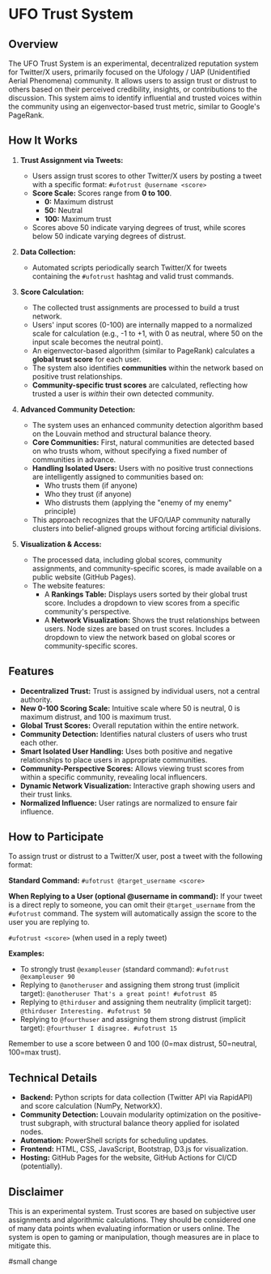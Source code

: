 # UFO Trust System

## Overview

The UFO Trust System is an experimental, decentralized reputation system for Twitter/X users, primarily focused on the Ufology / UAP (Unidentified Aerial Phenomena) community. It allows users to assign trust or distrust to others based on their perceived credibility, insights, or contributions to the discussion. This system aims to identify influential and trusted voices within the community using an eigenvector-based trust metric, similar to Google's PageRank.

## How It Works

1.  **Trust Assignment via Tweets:**
    *   Users assign trust scores to other Twitter/X users by posting a tweet with a specific format: `#ufotrust @username <score>`
    *   **Score Scale:** Scores range from **0 to 100**.
        *   **0:** Maximum distrust
        *   **50:** Neutral
        *   **100:** Maximum trust
    *   Scores above 50 indicate varying degrees of trust, while scores below 50 indicate varying degrees of distrust.

2.  **Data Collection:**
    *   Automated scripts periodically search Twitter/X for tweets containing the `#ufotrust` hashtag and valid trust commands.

3.  **Score Calculation:**
    *   The collected trust assignments are processed to build a trust network.
    *   Users' input scores (0-100) are internally mapped to a normalized scale for calculation (e.g., -1 to +1, with 0 as neutral, where 50 on the input scale becomes the neutral point).
    *   An eigenvector-based algorithm (similar to PageRank) calculates a **global trust score** for each user.
    *   The system also identifies **communities** within the network based on positive trust relationships.
    *   **Community-specific trust scores** are calculated, reflecting how trusted a user is *within* their own detected community.

4.  **Advanced Community Detection:**
    *   The system uses an enhanced community detection algorithm based on the Louvain method and structural balance theory.
    *   **Core Communities:** First, natural communities are detected based on who trusts whom, without specifying a fixed number of communities in advance.
    *   **Handling Isolated Users:** Users with no positive trust connections are intelligently assigned to communities based on:
        *   Who trusts them (if anyone)
        *   Who they trust (if anyone)
        *   Who distrusts them (applying the "enemy of my enemy" principle)
    *   This approach recognizes that the UFO/UAP community naturally clusters into belief-aligned groups without forcing artificial divisions.

5.  **Visualization & Access:**
    *   The processed data, including global scores, community assignments, and community-specific scores, is made available on a public website (GitHub Pages).
    *   The website features:
        *   A **Rankings Table:** Displays users sorted by their global trust score. Includes a dropdown to view scores from a specific community's perspective.
        *   A **Network Visualization:** Shows the trust relationships between users. Node sizes are based on trust scores. Includes a dropdown to view the network based on global scores or community-specific scores.

## Features

*   **Decentralized Trust:** Trust is assigned by individual users, not a central authority.
*   **New 0-100 Scoring Scale:** Intuitive scale where 50 is neutral, 0 is maximum distrust, and 100 is maximum trust.
*   **Global Trust Scores:** Overall reputation within the entire network.
*   **Community Detection:** Identifies natural clusters of users who trust each other.
*   **Smart Isolated User Handling:** Uses both positive and negative relationships to place users in appropriate communities.
*   **Community-Perspective Scores:** Allows viewing trust scores from within a specific community, revealing local influencers.
*   **Dynamic Network Visualization:** Interactive graph showing users and their trust links.
*   **Normalized Influence:** User ratings are normalized to ensure fair influence.

## How to Participate

To assign trust or distrust to a Twitter/X user, post a tweet with the following format:

**Standard Command:**
`#ufotrust @target_username <score>`

**When Replying to a User (optional @username in command):**
If your tweet is a direct reply to someone, you can omit their `@target_username` from the `#ufotrust` command. The system will automatically assign the score to the user you are replying to.

`#ufotrust <score>` (when used in a reply tweet)

**Examples:**

*   To strongly trust `@exampleuser` (standard command):
    `#ufotrust @exampleuser 90`
*   Replying to `@anotheruser` and assigning them strong trust (implicit target):
    `@anotheruser That's a great point! #ufotrust 85`
*   Replying to `@thirduser` and assigning them neutrality (implicit target):
    `@thirduser Interesting. #ufotrust 50`
*   Replying to `@fourthuser` and assigning them strong distrust (implicit target):
    `@fourthuser I disagree. #ufotrust 15`

Remember to use a score between 0 and 100 (0=max distrust, 50=neutral, 100=max trust).

## Technical Details

*   **Backend:** Python scripts for data collection (Twitter API via RapidAPI) and score calculation (NumPy, NetworkX).
*   **Community Detection:** Louvain modularity optimization on the positive-trust subgraph, with structural balance theory applied for isolated nodes.
*   **Automation:** PowerShell scripts for scheduling updates.
*   **Frontend:** HTML, CSS, JavaScript, Bootstrap, D3.js for visualization.
*   **Hosting:** GitHub Pages for the website, GitHub Actions for CI/CD (potentially).

## Disclaimer

This is an experimental system. Trust scores are based on subjective user assignments and algorithmic calculations. They should be considered one of many data points when evaluating information or users online. The system is open to gaming or manipulation, though measures are in place to mitigate this.

#small change